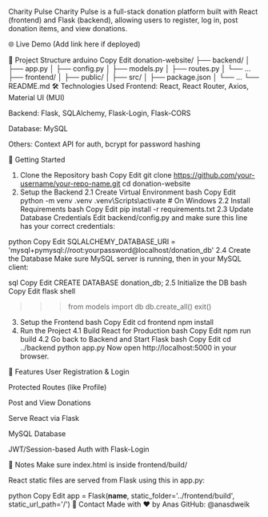 
Charity Pulse
Charity Pulse is a full-stack donation platform built with React (frontend) and Flask (backend), allowing users to register, log in, post donation items, and view donations.

🌐 Live Demo
(Add link here if deployed)

📁 Project Structure
arduino
Copy
Edit
donation-website/
├── backend/
│   ├── app.py
│   ├── config.py
│   ├── models.py
│   ├── routes.py
│   └── ...
├── frontend/
│   ├── public/
│   ├── src/
│   ├── package.json
│   └── ...
└── README.md
🛠️ Technologies Used
Frontend: React, React Router, Axios, Material UI (MUI)

Backend: Flask, SQLAlchemy, Flask-Login, Flask-CORS

Database: MySQL

Others: Context API for auth, bcrypt for password hashing

🚀 Getting Started
1. Clone the Repository
bash
Copy
Edit
git clone https://github.com/your-username/your-repo-name.git
cd donation-website
2. Setup the Backend
2.1 Create Virtual Environment
bash
Copy
Edit
python -m venv .venv
.venv\Scripts\activate    # On Windows
2.2 Install Requirements
bash
Copy
Edit
pip install -r requirements.txt
2.3 Update Database Credentials
Edit backend/config.py and make sure this line has your correct credentials:

python
Copy
Edit
SQLALCHEMY_DATABASE_URI = 'mysql+pymysql://root:yourpassword@localhost/donation_db'
2.4 Create the Database
Make sure MySQL server is running, then in your MySQL client:

sql
Copy
Edit
CREATE DATABASE donation_db;
2.5 Initialize the DB
bash
Copy
Edit
flask shell
>>> from models import db
>>> db.create_all()
>>> exit()
3. Setup the Frontend
bash
Copy
Edit
cd frontend
npm install
4. Run the Project
4.1 Build React for Production
bash
Copy
Edit
npm run build
4.2 Go back to Backend and Start Flask
bash
Copy
Edit
cd ../backend
python app.py
Now open http://localhost:5000 in your browser.

👥 Features
User Registration & Login

Protected Routes (like Profile)

Post and View Donations

Serve React via Flask

MySQL Database

JWT/Session-based Auth with Flask-Login

🧪 Notes
Make sure index.html is inside frontend/build/

React static files are served from Flask using this in app.py:

python
Copy
Edit
app = Flask(__name__, static_folder='../frontend/build', static_url_path='/')
💬 Contact
Made with ❤️ by Anas
GitHub: @anasdweik

